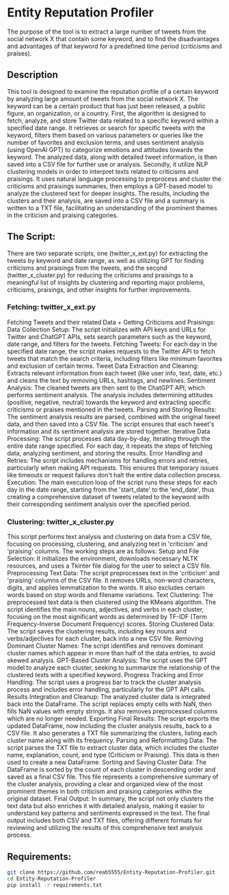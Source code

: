 # Entity Reputation Profiler
The purpose of the tool is to extract a large number of tweets from the social network X that contain some keyword, and to find the disadvantages and advantages of that keyword for a predefined time period (criticisms and praises).

## Description
This tool is designed to examine the reputation profile of a certain keyword by analyzing large amount of tweets from the social network X. The keyword can be a certain product that has just been released, a public figure, an organization, or a country.
First, the algorithm  is designed to fetch, analyze, and store Twitter data related to a specific keyword within a specified date range. It retrieves or search for specific tweets with the keyword, filters them based on various parameters or queries like the number of favorites and exclusion terms, and uses sentiment analysis (using OpenAI GPT) to categorize emotions and attitudes towards the keyword. The analyzed data, along with detailed tweet information, is then saved into a CSV file for further use or analysis.
Secondly, it utilize NLP clustering models in order to interpret texts related to criticisms and praisings.  It uses natural language processing to preprocess and cluster the criticisms and praisings summaries, then employs a GPT-based model to analyze the clustered text for deeper insights. The results, including the clusters and their analysis, are saved into a CSV file and a summary is written to a TXT file, facilitating an understanding of the prominent themes in the criticism and praising categories.

## The Script:
There are two separate scripts, one (twitter_x_ext.py) for extracting the tweets by keyword and date range, as well as utilizing GPT for finding criticisms and praisings from the tweets, and the second (twitter_x_cluster.py) for reducing the criticisms and praisings to a meaningful list of insights by clustering and reporting major problems, criticisms, praisings, and other insights for further improvements.

### Fetching: twitter_x_ext.py
Fetching Tweets and their related Data + Getting Criticisms and Praisings:
Data Collection Setup: The script initializes with API keys and URLs for Twitter and ChatGPT APIs, sets search parameters such as the keyword, date range, and filters for the tweets.
Fetching Tweets: For each day in the specified date range, the script makes requests to the Twitter API to fetch tweets that match the search criteria, including filters like minimum favorites and exclusion of certain terms.
Tweet Data Extraction and Cleaning: Extracts relevant information from each tweet (like user info, text, date, etc.) and cleans the text by removing URLs, hashtags, and newlines.
Sentiment Analysis: The cleaned tweets are then sent to the ChatGPT API, which performs sentiment analysis. The analysis includes determining attitudes (positive, negative, neutral) towards the keyword and extracting specific criticisms or praises mentioned in the tweets.
Parsing and Storing Results: The sentiment analysis results are parsed, combined with the original tweet data, and then saved into a CSV file. The script ensures that each tweet's information and its sentiment analysis are stored together.
Iterative Data Processing: The script processes data day-by-day, iterating through the entire date range specified. For each day, it repeats the steps of fetching data, analyzing sentiment, and storing the results.
Error Handling and Retries: The script includes mechanisms for handling errors and retries, particularly when making API requests. This ensures that temporary issues like timeouts or request failures don't halt the entire data collection process.
Execution: The main execution loop of the script runs these steps for each day in the date range, starting from the 'start_date' to the 'end_date', thus creating a comprehensive dataset of tweets related to the keyword with their corresponding sentiment analysis over the specified period.

### Clustering: twitter_x_cluster.py
This script performs text analysis and clustering on data from a CSV file, focusing on processing, clustering, and analyzing text in 'criticism' and 'praising' columns. The working steps are as follows:
Setup and File Selection: It initializes the environment, downloads necessary NLTK resources, and uses a Tkinter file dialog for the user to select a CSV file.
Preprocessing Text Data: The script preprocesses text in the 'criticism' and 'praising' columns of the CSV file. It removes URLs, non-word characters, digits, and applies lemmatization to the words. It also excludes certain words based on stop words and filename variations.
Text Clustering: The preprocessed text data is then clustered using the KMeans algorithm. The script identifies the main nouns, adjectives, and verbs in each cluster, focusing on the most significant words as determined by TF-IDF (Term Frequency-Inverse Document Frequency) scores.
Storing Clustered Data: The script saves the clustering results, including key nouns and verbs/adjectives for each cluster, back into a new CSV file.
Removing Dominant Cluster Names: The script identifies and removes dominant cluster names which appear in more than half of the data entries, to avoid skewed analysis.
GPT-Based Cluster Analysis: The script uses the GPT model to analyze each cluster, seeking to summarize the relationship of the clustered texts with a specified keyword.
Progress Tracking and Error Handling: The script uses a progress bar to track the cluster analysis process and includes error handling, particularly for the GPT API calls.
Results Integration and Cleanup: The analyzed cluster data is integrated back into the DataFrame. The script replaces empty cells with NaN, then
fills NaN values with empty strings. It also removes preprocessed columns which are no longer needed.
Exporting Final Results: The script exports the updated DataFrame, now including the cluster analysis results, back to a CSV file. It also generates a TXT file summarizing the clusters, listing each cluster name along with its frequency.
Parsing and Reformatting Data: The script parses the TXT file to extract cluster data, which includes the cluster name, explanation, count, and type (Criticism or Praising). This data is then used to create a new DataFrame.
Sorting and Saving Cluster Data: The DataFrame is sorted by the count of each cluster in descending order and saved as a final CSV file. This file represents a comprehensive summary of the cluster analysis, providing a clear and organized view of the most prominent themes in both criticism and praising categories within the original dataset.
Final Output: In summary, the script not only clusters the text data but also enriches it with detailed analysis, making it easier to understand key patterns and sentiments expressed in the text. The final output includes both CSV and TXT files, offering different formats for reviewing and utilizing the results of this comprehensive text analysis process.

## Requirements:


```bash
git clone https://github.com/reab5555/Entity-Reputation-Profiler.git
cd Entity-Reputation-Profiler
pip install -r requirements.txt

